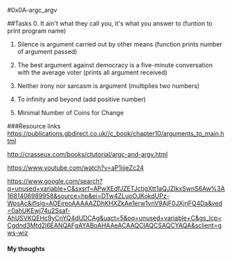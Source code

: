 #0x0A-argc_argv

##Tasks
0. It ain't what they call you, it's what you answer to (funtion to print program name)

1. Silence is argument carried out by other means (function prints number of argument passed)

2. The best argument against democracy is a five-minute conversation with the average voter (prints all argument received)

3. Neither irony nor sarcasm is argument (multiplies two numbers)

4. To infinity and beyond (add positive number)

5. Minimal Number of Coins for Change

###Resource links 
https://publications.gbdirect.co.uk//c_book/chapter10/arguments_to_main.html

http://crasseux.com/books/ctutorial/argc-and-argv.html

https://www.youtube.com/watch?v=aP1ijjeZc24

https://www.google.com/search?q=unused+variable+C&sxsrf=APwXEdfJZETJctjgXtt1aQJZIkxSwnS6Aw%3A1681406989958&source=hp&ei=DTw4ZLuoOJKokdUPz-WpsAc&iflsig=AOEireoAAAAAZDhKHXZkAe1erw1vnV9AjF0JXjnFQ4Da&ved=0ahUKEwj74u2Ssaf-AhUSVKQEHc9yCnYQ4dUDCAg&uact=5&oq=unused+variable+C&gs_lcp=Cgdnd3Mtd2l6EANQAFgAYABoAHAAeACAAQCIAQCSAQCYAQA&sclient=gws-wiz

#### My thoughts 

